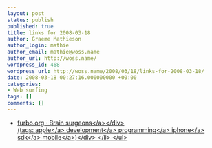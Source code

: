 ```yaml
---
layout: post
status: publish
published: true
title: links for 2008-03-18
author: Graeme Mathieson
author_login: mathie
author_email: mathie@woss.name
author_url: http://woss.name/
wordpress_id: 468
wordpress_url: http://woss.name/2008/03/18/links-for-2008-03-18/
date: 2008-03-18 00:27:16.000000000 +00:00
categories:
- Web surfing
tags: []
comments: []
---
```

<ul class="delicious">
	<li>
		<div class="delicious-link"><a href="http:&#47;&#47;furbo.org&#47;2008&#47;03&#47;16&#47;brain-surgeons&#47;">furbo.org &middot; Brain surgeons<&#47;a><&#47;div>
		<div class="delicious-tags">(tags: <a href="http:&#47;&#47;del.icio.us&#47;mathie&#47;apple">apple<&#47;a> <a href="http:&#47;&#47;del.icio.us&#47;mathie&#47;development">development<&#47;a> <a href="http:&#47;&#47;del.icio.us&#47;mathie&#47;programming">programming<&#47;a> <a href="http:&#47;&#47;del.icio.us&#47;mathie&#47;iphone">iphone<&#47;a> <a href="http:&#47;&#47;del.icio.us&#47;mathie&#47;sdk">sdk<&#47;a> <a href="http:&#47;&#47;del.icio.us&#47;mathie&#47;mobile">mobile<&#47;a>)<&#47;div>
	<&#47;li>
<&#47;ul>
